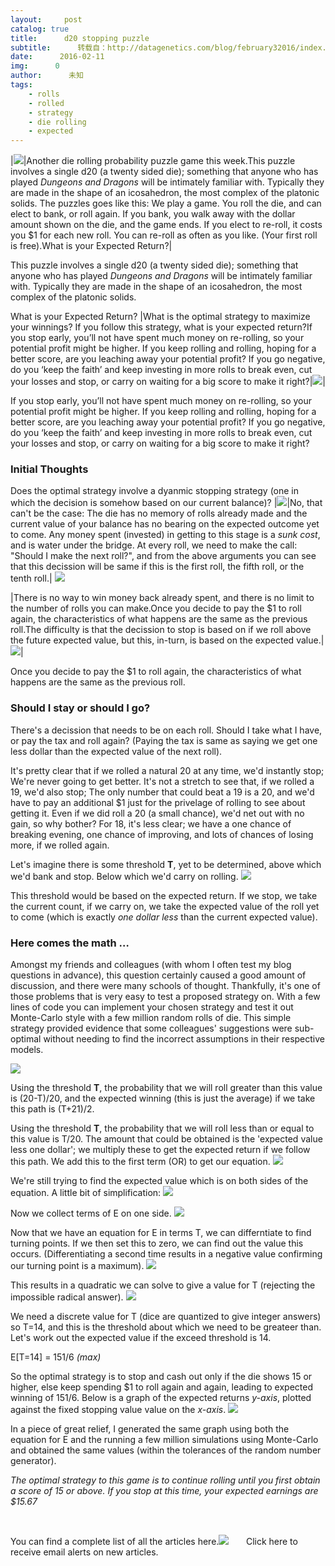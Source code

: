 ```yaml
---
layout:     post
catalog: true
title:      d20 stopping puzzle
subtitle:      转载自：http://datagenetics.com/blog/february32016/index.html
date:      2016-02-11
img:      0
author:      未知
tags:
    - rolls
    - rolled
    - strategy
    - die rolling
    - expected
---
```

|![](http://datagenetics.com/blog/february32016/d20.png)|Another die rolling probability puzzle game this week.This puzzle involves a single d20 (a twenty sided die); something that anyone who has played *Dungeons and Dragons* will be intimately familiar with. Typically they are made in the shape of an icosahedron, the most complex of the platonic solids. The puzzles goes like this: We play a game. You roll the die, and can elect to bank, or roll again. If you bank, you walk away with the dollar amount shown on the die, and the game ends. If you elect to re-roll, it costs you $1 for each new roll. You can re-roll as often as you like. (Your first roll is free).What is your Expected Return?|

This puzzle involves a single d20 (a twenty sided die); something that anyone who has played *Dungeons and Dragons* will be intimately familiar with. Typically they are made in the shape of an icosahedron, the most complex of the platonic solids. 

What is your Expected Return?
|What is the optimal strategy to maximize your winnings? If you follow this strategy, what is your expected return?If you stop early, you’ll not have spent much money on re-rolling, so your potential profit might be higher. If you keep rolling and rolling, hoping for a better score, are you leaching away your potential profit? If you go negative, do you ‘keep the faith’ and keep investing in more rolls to break even, cut your losses and stop, or carry on waiting for a big score to make it right?|![](http://datagenetics.com/blog/february32016/dollar.png)|

If you stop early, you’ll not have spent much money on re-rolling, so your potential profit might be higher. If you keep rolling and rolling, hoping for a better score, are you leaching away your potential profit? If you go negative, do you ‘keep the faith’ and keep investing in more rolls to break even, cut your losses and stop, or carry on waiting for a big score to make it right?

### Initial Thoughts

Does the optimal strategy involve a dyanmic stopping strategy (one in which the decision is somehow based on our current balance)? 
|![](http://datagenetics.com/blog/february32016/20.png)|No, that can't be the case: The die has no memory of rolls already made and the current value of your balance has no bearing on the expected outcome yet to come. Any money spent (invested) in getting to this stage is a *sunk cost*, and is water under the bridge. At every roll, we need to make the call: "Should I make the next roll?", and from the above arguments you can see that this decission will be same if this is the first roll, the fifth roll, or the tenth roll.|
![](http://datagenetics.com/blog/february32016/ds.png)

|There is no way to win money back already spent, and there is no limit to the number of rolls you can make.Once you decide to pay the $1 to roll again, the characteristics of what happens are the same as the previous roll.The difficulty is that the decission to stop is based on if we roll above the future expected value, but this, in-turn, is based on the expected value.|![](http://datagenetics.com/blog/february32016/20s.png)|

Once you decide to pay the $1 to roll again, the characteristics of what happens are the same as the previous roll.

### Should I stay or should I go?

There's a decission that needs to be on each roll. Should I take what I have, or pay the tax and roll again? (Paying the tax is same as saying we get one less dollar than the expected value of the next roll).

It's pretty clear that if we rolled a natural 20 at any time, we'd instantly stop; We're never going to get better. It's not a stretch to see that, if we rolled a 19, we'd also stop; The only number that could beat a 19 is a 20, and we'd have to pay an additional $1 just for the privelage of rolling to see about getting it. Even if we did roll a 20 (a small chance), we'd net out with no gain, so why bother? For 18, it's less clear; we have a one chance of breaking evening, one chance of improving, and lots of chances of losing more, if we rolled again.

Let's imagine there is some threshold **T**, yet to be determined, above which we'd bank and stop. Below which we'd carry on rolling.
![](http://datagenetics.com/blog/february32016/v.png)


This threshold would be based on the expected return. If we stop, we take the current count, if we carry on, we take the expected value of the roll yet to come (which is exactly *one dollar less* than the current expected value).

### Here comes the math …

Amongst my friends and colleagues (with whom I often test my blog questions in advance), this question certainly caused a good amount of discussion, and there were many schools of thought. Thankfully, it's one of those problems that is very easy to test a proposed strategy on. With a few lines of code you can implement your chosen strategy and test it out Monte-Carlo style with a few million random rolls of die. This simple strategy provided evidence that some colleagues' suggestions were sub-optimal without needing to find the incorrect assumptions in their respective models.

![](http://datagenetics.com/blog/february32016/h.png)



Using the threshold **T**, the probability that we will roll greater than this value is (20-T)/20, and the expected winning (this is just the average) if we take this path is (T+21)/2.

Using the threshold **T**, the probability that we will roll less than or equal to this value is T/20. The amount that could be obtained is the 'expected value less one dollar'; we multiply these to get the expected return if we follow this path. We add this to the first term (OR) to get our equation.
![](http://datagenetics.com/blog/february32016/eq0.png)


We're still trying to find the expected value which is on both sides of the equation. A little bit of simplification:
![](http://datagenetics.com/blog/february32016/eq1.png)


Now we collect terms of E on one side.
![](http://datagenetics.com/blog/february32016/eq2.png)


Now that we have an equation for E in terms T, we can differntiate to find turning points. If we then set this to zero, we can find out the value this occurs. (Differentiating a second time results in a negative value confirming our turning point is a maximum).
![](http://datagenetics.com/blog/february32016/eq3.png)


This results in a quadratic we can solve to give a value for T (rejecting the impossible radical answer).
![](http://datagenetics.com/blog/february32016/eq4.png)


We need a discrete value for T (dice are quantized to give integer answers) so T=14, and this is the threshold about which we need to be greateer than. Let's work out the expected value if the exceed threshold is 14.

E[T=14] = 151/6 *(max)* 


So the optimal strategy is to stop and cash out only if the die shows 15 or higher, else keep spending $1 to roll again and again, leading to expected winning of 151/6. Below is a graph of the expected returns *y-axis*, plotted against the fixed stopping value value on the *x-axis*.
![](http://datagenetics.com/blog/february32016/g.png)


In a piece of great relief, I generated the same graph using both the equation for E and the running a few million simulations using Monte-Carlo and obtained the same values (within the tolerances of the random number generator).

*The optimal strategy to this game is to continue rolling until you first obtain a score of 15 or above. If you stop at this time, your expected earnings are $15.67*









 

You can find a complete list of all the articles here.![](http://datagenetics.com/images/n.gif)
      Click here to receive email alerts on new articles.
